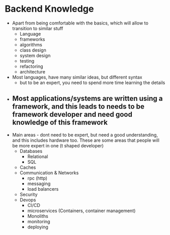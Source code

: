 # Backend Knowledge

- Apart from being comfortable with the basics, which will allow to transition to similar stuff
  - Language
  - frameworks
  - algorithms
  - class design
  - system design
  - testing
  - refactoring
  - architecture
- Most languages, have many similar ideas, but different syntax
  - but to be an expert, you need to spend more time learning the details
- Most applications/systems are written using a framework, and this leads to needs to be framework developer and need good knowledge of this framework
  -
- Main areas - dont need to be expert, but need a good understanding, and this includes hardware too. These are some areas that people will be more expert in one (t shaped developer)
  - Databases
    - Relational
    - SQL
  - Caches
  - Communication & Networks
    - rpc (http)
    - messaging
    - load balancers
  - Security
  - Devops
    - CI/CD
    - microservices (Containers, container management)
    - Monoliths
    - monitoring
    - deploying
